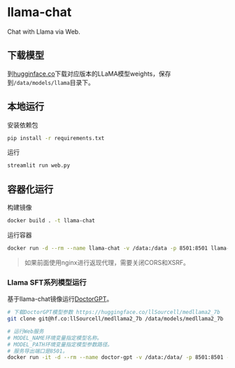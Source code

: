 # llama-chat

Chat with Llama via Web.



## 下载模型

到[hugginface.co](https://huggingface.co/meta-llama)下载对应版本的LLaMA模型weights，保存到`/data/models/llama`目录下。



## 本地运行

安装依赖包

```bash
pip install -r requirements.txt
```

运行

```bash
streamlit run web.py 
```



## 容器化运行

构建镜像

```bash
docker build . -t llama-chat
```

运行容器

```bash
docker run -d --rm --name llama-chat -v /data:/data -p 8501:8501 llama-chat
```

> 如果前面使用nginx进行返现代理，需要关闭CORS和XSRF。



### Llama SFT系列模型运行

基于llama-chat镜像运行[DoctorGPT](https://github.com/llSourcell/DoctorGPT)。

```bash
# 下载DoctorGPT模型参数 https://huggingface.co/llSourcell/medllama2_7b
git clone git@hf.co:llSourcell/medllama2_7b /data/models/medllama2_7b

# 运行Web服务
# MODEL_NAME环境变量指定模型名称。
# MODEL_PATH环境变量指定模型参数路径。
# 服务导出端口是8501。
docker run -it -d --rm --name doctor-gpt -v /data:/data/ -p 8501:8501 -e MODEL_NAME=DoctorGPT -e MODEL_PATH=/data/models/medllama2_7b llama-chat
```

